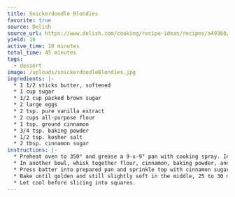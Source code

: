 ```yaml
---
title: Snickerdoodle Blondies
favorite: true
source: Delish
source_url: https://www.delish.com/cooking/recipe-ideas/recipes/a49360/snickerdoodle-blondies-recipe/
yield: 16
active_time: 10 minutes
total_time: 45 minutes
tags: 
  - dessert
image: /uploads/snickerdoodleBlondies.jpg
ingredients: |-
  * 1 1/2 sticks butter, softened 
  * 1 cup sugar 
  * 1/2 cup packed brown sugar 
  * 2 large eggs 
  * 2 tsp. pure vanilla extract 
  * 2 cups all-purpose flour 
  * 1 tsp. ground cinnamon 
  * 3/4 tsp. baking powder 
  * 1/2 tsp. kosher salt 
  * 2 tbsp. cinnamon sugar 
instructions: |-
  * Preheat oven to 350° and grease a 9-x-9" pan with cooking spray. In a large bowl using a hand mixer, beat butter and both sugars until light and fluffy. Add eggs and vanilla and beat until combined. 
  * In another bowl, whisk together flour, cinnamon, baking powder, and salt. Add dry ingredients to wet ingredients and beat until just combined.
  * Press batter into prepared pan and sprinkle top with cinnamon sugar. 
  * Bake until golden and still slightly soft in the middle, 25 to 30 minutes. 
  * Let cool before slicing into squares. 
---
```

